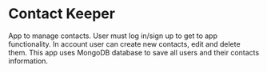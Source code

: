 # Contact Keeper

App to manage contacts. User must log in/sign up to get to app functionality. In account user can create new contacts, edit and delete them. This app uses MongoDB database to save all users and their contacts information.
